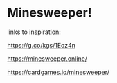 # Minesweeper!

links to inspiration:

https://g.co/kgs/1Eoz4n 

https://minesweeper.online/

https://cardgames.io/minesweeper/
